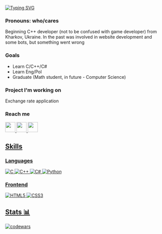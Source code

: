 [![Typing SVG](https://readme-typing-svg.herokuapp.com?font=Fira+Code&weight=600&size=25&pause=1000&color=7A1FF7&random=false&width=435&lines=Real+sins+can't+be+atoned+for;ogorodn1ck)](https://git.io/typing-svg)

### Pronouns: who/cares

Beginning C++ developer (not to be confused with game developer) from Kharkov, Ukraine. In the past was involved in website development and some bots, but something went wrong

### Goals
- Learn С/С++/C#
- Learn Eng/Pol
- Graduate (Math student, in future - Computer Science)

### Project I'm working on
Exchange rate application

### Reach me
<a href="https://www.youtube.com/watch?v=dQw4w9WgXcQ&ab_channel=RickAstley">
    <img width="32" height="32" src="https://img.icons8.com/color/48/youtube-play.png"/>
<a href="https://t.me/deaead">
    <img width="32" height="32" src="https://img.icons8.com/color/48/telegram-app--v1.png"/>
<a href="https://discord.gg/kYE2MdJd">
    <img width="32" height="32" src="https://img.icons8.com/color/48/discord-logo.png" />

## Skills

### Languages
![C](https://img.shields.io/badge/C-%23000000.svg?style=flat&logo=c&logoColor=1c5bfc)
![C++](https://img.shields.io/badge/C++-%23000000.svg?style=flat&logo=cplusplus&logoColor=vite)
![C#](https://img.shields.io/badge/C#-%23000000.svg?style=flat&logo=c&logoColor=1c5bfc)
![Python](https://img.shields.io/badge/Python-%23000000.svg?style=flat&logo=python&logoColor=0ec942)

### Frontend
![HTML5](https://img.shields.io/badge/HTML5-%23000000.svg?style=flat&logo=html5&logoColor=ff931f)
![CSS3](https://img.shields.io/badge/CSS3-%23000000.svg?style=flat&logo=css3&logoColor=165af7)


## Stats 📊
![codewars](https://www.codewars.com/users/Ogorodn1ck/badges/large)
